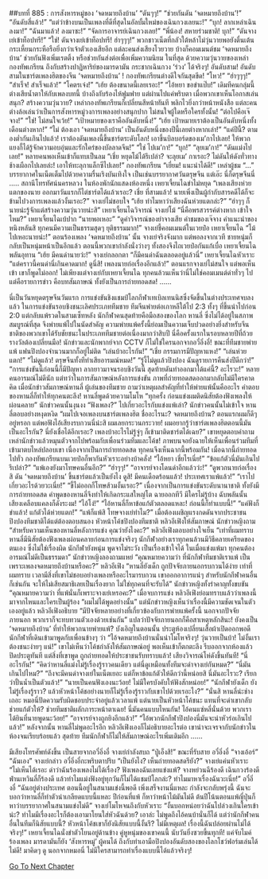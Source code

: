 ##บทที่ 885 : การสังหารหมู่ของ ‘จดหมายถึงบ้าน’
“ดันๆๆ!”
“ช่วยกันดัน ‘จดหมายถึงบ้าน’!”
“อันดับสี่แล้ว!”
“แต่ว่าข้างบนเป็นเพลงที่ดีที่สุดในอัลบั้มใหม่ของเฉินกวงเลยนะ!”
“บุก! ลากเหล่าเฉินลงมา!”
“ฉันมาแล้ว! ลงมาซะ!”
“จัดการอาจารย์เฉินกวงเลย!”
“พี่น้อง! สหายร่วมชาติ! บุก!”
“ดันจางเย่เข้าท็อปทรี!”
“ใช่! ดันจางเย่เข้าท็อปทรี! ฮ่าๆๆๆ!”
พวกชาวเน็ตที่กลัวใต้หล้าไม่วุ่นวายพอยังตื่นเต้นกระเหี้ยนกระหือรือยิ่งกว่าเจ้าตัวเองเสียอีก แต่ละคนส่งเสียงโวยวาย บ้างก็คอมเมนต์ชม ‘จดหมายถึงบ้าน’ ช่วยกันฟังเพิ่มเรตติ้ง หรือช่วยกันส่งต่อเพื่อเพิ่มความนิยม ในที่สุด ด้วยความวุ่นวายของเหล่ากองทัพเกรียน ถึงกับสร้างปาฏิหาริย์ของมารดามัน กระชากเฉินกวง ‘ร่วง’ ได้จริงๆ!
อันดับสาม!
อันดับสามในชาร์ตเพลงฮิตของจีน ‘จดหมายถึงบ้าน’ !
กองทัพเกรียนต่างดีใจกันสุดขีด!
“โหว!”
“ฮ่าๆๆๆ!”
“สำเร็จ! สำเร็จแล้ว!”
“โคตรเจ๋ง!”
“เฮ้ย ต้องขนาดนี้เลยเรอะ!”
“ไอ้หยา ขอขำแป๊บ!”
เดิมทีคนกลุ่มนี้ต่างเสียน้ำตาให้กับเพลงบทนี้ บ้างถึงกับร้องไห้ฟูมฟาย แต่ผ่านไปแค่พริบตา เมื่อพวกเขาเห็นโอกาสเล่นสนุก? สร้างความวุ่นวาย? เหล่ากองทัพเกรียนก็เปลี่ยนสีหน้าทันที พลิกไวยิ่งกว่าหน้าหนังสือ แต่ละคนต่างล้อเล่นว่าเป็นการสังหารหมู่วงการเพลงอย่างสนุกปาก ไม่สนใจผู้ใดหรือใครทั้งนั้น!
“ต่อไปคือเจ๊จาง!”
“ใช่! ไม่สนใจเว้ย!”
“เป้าหมายของเราคืออันดับหนึ่ง!”
“เฮ้ย เป้าหมายเราต้องเป็นอันดับหนึ่งทั้งเดือนต่างหาก!”
“ไม่ ต้องเอา ‘จดหมายถึงบ้าน’ เป็นอันดับหนึ่งของปีนี้เลยต่างหากเล่า!”
“แค่ปีนี้? ตามองต่ำกันเกินไปแล้ว! เราต้องดันเพลงนี้ขึ้นชาร์ตระดับโลก! เอาขึ้นบิลบอร์ดของเม’กาไปเลย! ให้พวกแยงกี้ได้รู้จักความอบอุ่นและรักใคร่ของบัลลาดจีน!”
“ใช่ ไปเม’กา!”
“บุก!”
“ลุยเม’กา!”
“ดันแม่งไปเลย!”
หลายคนพอเห็นเข้าก็แทบเป็นลม “เชี่ย หยุดโม้ได้รึเปล่า? จะลุยเม’ กาเรอะ? ไม่ดันให้ดังทั่วทางช้างเผือกไปเลยล่ะ! เอาให้ทะลุกาแล็กซีไปเลย!”
กองทัพเกรียน “เยี่ยม! แนะนำได้ดี!”
เหล่าผู้ชม “…”
บรรยากาศในเน็ตเต็มไปด้วยความรื่นเริงบันเทิงใจ เป็นเช่นบรรยากาศวันตรุษจีน แต่เอ๊ะ นี่ก็ตรุษจีนนี่
.....
สถานีโทรทัศน์นครหลวง
ในห้องพักนักแสดงห้องหนึ่ง
เหยาเจี้ยนไฉขำไม่หยุด “เพลงเสียงห่วยแตกของนาย ออกมาวันแรกก็ไต่ชาร์ตได้แล้วเรอะ? เชี่ย ที่สามแล้ว! นายเพิ่งเป็นผู้กำกับสารคดีได้ก็จะข้ามไปวงการเพลงแล้วงั้นเรอะ?”
จางเย่ไม่ชอบใจ “เฮ้ย ทำไมหาว่าเสียงฉันห่วยแตกล่ะ?”
“ฮ่าๆๆ ก็นายน่ะรู้จักแต่สร้างความวุ่นวายน่ะสิ” เหยาเจี้ยนไฉวิจารณ์
จางเย่โม้ “นี่คือพรสวรรค์ต่างหาก เข้าใจไหม?”
เหยาเจี้ยนไฉเบ้ปาก “นายพอเหอะ”
“ดูคำวิจารณ์ของย่าจางเสีย คำชมของเจ๊จาง คำแนะนำของหนิงหลันสิ ทุกคนมีความเป็นธรรมสุดๆ ยุติธรรมมาก!” จางเย่ชี้คอมเมนต์ในเวยป๋อ
เหยาเจี้ยนไฉ “โม้ไปเหอะนายน่ะ!”
ตอนร้องเพลง ‘จดหมายถึงบ้าน’ นั้น จางเย่จริงจังมาก แต่พอลงจากเวที ชายหนุ่มก็กลับเป็นหนุ่มหน้าเป็นอีกแล้ว
ตอนนี้พวกเขากำลังนั่งว่างๆ ทั้งสองจึงไถเวยป๋อกันแก้เบื่อ
เหยาเจี้ยนไฉพลันอุทาน “เฮ้ย มีคนด่านายว่ะ!”
จางเย่กลอกตา “ก็มีคนด่าฉันตลอดอยู่แล้วนี่”
เหยาเจี้ยนไฉหัวเราะ “แต่คราวนี้คนด่านี่เกินคาดมาก! ดูนี่สิ! เพลงนายก่อเรื่องอีกแล้ว!”
ตอนแรกจางเย่ไม่สนใจ แต่พอเห็นเข้า เขาก็พูดไม่ออก!
ไม่เพียงแต่จางเย่กับเหยาเจี้ยนไฉ ทุกคนล้วนเห็นว่านี่ไม่ใช่คอมเมนต์ด่าทั่วๆ ไป แต่คือรายการข่าว คือบทสัมภาษณ์ ทั้งยังเป็นการถ่ายทอดสด!
……


นี่เป็นวันหยุดตรุษจีนวันแรก
การแข่งขันชิงแชมป์โลกกีฬาเทเบิลเทนนิสซึ่งจัดขึ้นในต่างประเทศจบลงแล้ว ในการแข่งขันรอบชิงชนะเลิศประเภททีมชาย ทีมจีนพ่ายต่อเกาหลีใต้ไป 2:3 ทั้งๆ ที่ขึ้นนำไปก่อน 2:0 แต่กลับแพ้รวดในสามเซ็ทหลัง นักกีฬาคนสุดท้ายคือมือสองของโลก หานลี่ ซึ่งไม่ได้อยู่ในสภาพสมบูรณ์ที่สุด จึงพ่ายแพ้ไปในนัดสำคัญ ความพ่ายแพ้ครั้งนี้ย่อมเป็นความเจ็บปวดอย่างยิ่งสำหรับจีน ชาติของพวกเขาได้รับชัยชนะในประเภททีมชายต่อเนื่องมากว่าสิบปี นี่คือครั้งแรกในรอบหลายปีที่ถ้วยรางวัลต้องเปลี่ยนมือ!
นักข่าวและนักพากย์จาก CCTV ก็ไม่ใช่ใครนอกจากอวี๋อิ่งอี๋!
ขณะที่ทีมชายพ่ายแพ้ แฟนปิงปองจำนวนมากก็อยู่ไม่ติด
“เล่นบ้าอะไรกัน!”
“เชี่ย กรรมการมีปัญหาแหง!”
“เล่นห่วยแตก!”
“ไม่ดูแล้ว! ตรุษจีนทั้งทีทำเสียอารมณ์หมด!”
“รู้งี้ไม่ดูแล้วปิงปอง ฉันดูรายการคืนส่งปีดีกว่า!”
“การแข่งขันนี้ก่อนนี้ก็มีปัญหา ลากยาวมาจนรอบชิงวันนี้ สุดท้ายดันทำออกมาได้แค่นี้? อะไรวะ!”
หลายคนอารมณ์ไม่ดีนัก
แต่ทว่าในการสัมภาษณ์หลังการแข่งขัน ภาพที่ถ่ายทอดสดออกมากลับไม่มีใครคาดคิด
เมื่อนักข่าวสัมภาษณ์หานลี่ ผู้เล่นของทีมชาย ถามว่าเหตุผลสำคัญที่ทำให้พ่ายแพ้นั้นคืออะไร คำตอบของหานลี่ก็ทำให้ทุกคนตะลึง!
หานลี่พูดด้วยความโมโห “ทุกครั้ง ก่อนแข่งผมติดนิสัยต้องฟังเพลงให้ผ่อนคลาย”
นักข่าวคนนั้นงุนงง “ฟังเพลง?” ไปเกี่ยวอะไรกับแข่งแพ้เล่า? นักข่าวคนนั้นไม่เข้าใจ
หานลี่ตอบอย่างหงุดหงิด “ผมไปเจอเพลงบนชาร์ตเพลงฮิต ชื่ออะไรนะ? จดหมายถึงบ้าน? ตอนแรกผมก็ดีๆ อยู่หรอก แต่พอฟังไอ้เสียงรบกวนนี่น่ะสิ ผมเลยกระวนกระวาย! ผมอยากรู้ว่าชาร์ตเพลงฮิตตอนนี้มันเป็นอะไรกัน? นี่ยังเชื่อได้อีกเรอะ? เพลงบ้าอะไรไม่รู้จู่ๆ ก็เข้ามาติดชาร์ตได้เฉย?” เขาหยุดตอบคำถามเหล่านักข่าวแล้วหมุนตัวจากไปพร้อมกับเพื่อนร่วมทีมและโค้ช! ภาพบนจอยังฉายให้เห็นเพื่อนร่วมทีมที่เข้ามาตบไหล่ปลอบเขา
เนื่องจากเป็นการถ่ายทอดสด ทุกคนจึงเห็นฉากนี้พร้อมกัน!
เมื่อฉากนี้ถ่ายทอดไปทั่ว กองทัพเกรียนบนเวยป๋อก็พากันหัวเราะอย่างบ้าคลั่ง!
“ไอ้หยา เชี่ยไรเนี่ย!”
“ข้อแก้ตัวนี่มันเกินไปรึเปล่า?”
“แพ้เองยังมาโทษคนอื่นอีก?”
“ฮ่าๆๆ!”
“อาจารย์จางโดนด่าอีกแล้วว่ะ!”
“ดูพวกนายก่อเรื่องสิ ดัน ‘จดหมายถึงบ้าน’ ขึ้นชาร์ตแล้วเป็นยังไง ดูสิ! มีคนเดือดร้อนแล้ว! ประเทศเราแพ้แล้ว!”
“เราไปเกี่ยวอะไรด้วยวะเนี่ย!”
“ขี้ไม่ออกก็โทษส้วมงั้นเรอะ?”
เนื่องจากเป็นการแข่งขันระดับนานาชาติ ทั้งยังมีการถ่ายทอดสด คำพูดของหานลี่จึงทำให้เกิดกระแสใหญ่โต ฉายออกทีวี มีใครไม่รู้บ้าง
ฉับพลันนั้น เสียงเคลือบแคลงก็ดังระงม!
“ไอ้โง่!”
“ไอ้หานลี่ก็หาข้อแก้ตัวตลอดแหละ! ก่อนนี้ก็ทำแบบนี้!”
“แค่ฟังก็ขำแล้ว! แก้ตัวได้ห่วยแตก!”
“แพ้ก็แพ้สิ โทษจางเย่ทำไม?”
เมื่อต้องเผชิญแรงกดดันจากประชาชน ปิงปองทีมชาติได้แต่ต้องตอบสนอง
หัวหน้าโค้ชปิงปองทีมชาติ หลิวอีเฟิงให้สัมภาษณ์
นักข่าวหญิงถาม “สำหรับความเห็นของหานลี่หลังการแข่ง คุณว่ายังไงคะ?”
หลิวอีเฟิงตอบอย่างใจเย็น “เท่าที่ผมทราบ หานลี่มีนิสัยต้องฟังเพลงผ่อนคลายก่อนการแข่งจริงๆ นักกีฬาอย่างเราทุกคนล้วนมีวิธีคลายเครียดของตนเอง ซึ่งไม่ใช่เรื่องผิด นักกีฬายังหนุ่ม พูดจาไม่ระวัง เป็นเรื่องเข้าใจได้ ในเมื่อแข่งแพ้มา ทุกคนต้องอารมณ์ไม่ดีเป็นธรรมดา”
นักข่าวหญิงลองถามแหย่ “คุณหมายความว่า ที่นักกีฬาทีมชาติเราแพ้ เป็นเพราะเพลงจดหมายถึงบ้านหรือคะ?”
หลิวอีเฟิง “หานลี่ยังเด็ก ถูกปัจจัยภายนอกรบกวนได้ง่าย เท่าที่ผมทราบ เวลามีสิ่งที่เขาไม่ชอบอย่างเพลงหรืออะไรมารบกวน เขาออกอาการแน่ๆ สำหรับนักกีฬาคนอื่นก็เช่นกัน จะให้ไม่เสียสมาธิเลยเป็นเรื่องยาก ไม่ใช่ทุกคนที่จะรับได้”
นักข่าวหญิงทั้งรำคาญทั้งขบขัน “คุณหมายความว่า ที่แพ้นั่นก็เพราะจางเย่เหรอคะ?”
เมื่อจบการแข่ง หลิวอีเฟิงย่อมทราบแล้วว่าเพลงนี้มาจากไหนและใครเป็นผู้ร้อง “ผมไม่ได้พูดอย่างนั้น”
แต่นักข่าวหญิงเห็นว่าเรื่องนี้มีความชัดเจนในตัวเองอยู่แล้ว
หลิวอีเฟิงอธิบาย “มีปัจจัยหลายอย่างที่เกี่ยวข้องกับการพ่ายแพ้ครั้งนี้ นอกจากปัจจัยภายนอก พวกเราก็จะทบทวนตัวเองด้วยเช่นกัน”
แปลว่าปัจจัยภายนอกก็คือสาเหตุหลักสินะ!
ยังคงเป็น ‘จดหมายถึงบ้าน’ ที่ทำให้พวกนายพ่ายแพ้?
บังเอิญในตอนนั้น ประตูห้องเปลี่ยนเสื้อผ้าเปิดออกพอดี นักกีฬาที่เดินเข้ามาพูดกับเพื่อนข้างๆ ว่า “ไอ้จดหมายถึงบ้านนั่นน่าโมโหจริงๆ! วุ่นวายเป็นบ้า! ไม่งั้นเราต้องชนะง่ายๆ แน่!” เขาไม่เห็นว่าโค้ชกำลังให้สัมภาษณ์อยู่ พอเห็นเข้าก็ตกตะลึง รีบออกจากห้องแล้วปิดประตูทันที
แต่สิ่งที่เขาพูด ถูกถ่ายทอดให้ประชาชนรับทราบแล้ว!
เสียงวิจารณ์โห่ดังขึ้นทันที!
“นี่อะไรกัน!”
“คิดว่าหานลี่แม่งไม่รู้เรื่องรู้ราวคนเดียว แต่นี่ดูเหมือนทั้งทีมจะด่าจางเย่กันหมด?”
“นี่มันเกินไปไหม?”
“ถึงจะมีคนด่าจางเย่ในเน็ตเยอะ แต่ก็หาข้อแก้ตัวให้ดีกว่านี้หน่อยสิ นี่มันอะไรวะ? เรียกว่าปั้นน้ำเป็นตัวแล้ว!”
“นายเป็นคนฟังเองนะว้อย! ไม่มีใครบังคับให้ฟังสักหน่อย!”
“นักกีฬายังเด็ก ยังไม่รู้เรื่องรู้ราว? แล้วหัวหน้าโค้ชอย่างนายก็ไม่รู้เรื่องรู้ราวกับเขาไปด้วยเรอะไง?”
“นั่นสิ หานลี่น่ะช่างเถอะ หมอนี่ปัดความรับผิดชอบประจำอยู่แล้วเวลาแพ้ แต่นายเป็นหัวหน้าโค้ชนะ แทนที่จะด่าเขากลับช่วยแก้ตัวให้? ช่วยทีมชาติผลักภาระหน้าตาเฉย! นี่มันคนแบบไหนกัน! ไอ้คนแซ่หลี่นั่นด้วย พวกเราได้ยินที่นายพูดนะว้อย!”
“อาจารย์จางถูกยิงอีกแล้ว!”
“ไอ้พวกนักกีฬาปิงปองนี่มันจะน่าหัวร่อเกินไปแล้ว!”
หลังจากนั้น หานลี่ไม่พูดอะไรอีก
หลิวอีเฟิงเองก็ไม่อธิบายอะไรต่อ เขาน่าจะเจรจากับนักข่าวในห้องจนเรียบร้อยแล้ว สุดท้าย ทีมนักกีฬาก็ไม่ให้สัมภาษณ์อะไรเพิ่มเติมอีก
……


มีเสียงโทรศัพท์ดังขึ้น
เป็นสายจากอวี๋อิ่งอี๋
จางเย่กำลังสบถ “ปู่เอ็งสิ!” ขณะที่รับสาย
อวี๋อิ่งอี๋ “จางเอ้อร์”
“ฉันเอง” จางเย่กล่าว
อวี๋อิ่งอี๋กะพริบตาปริบ “เป็นยังไง? เห็นถ่ายทอดสดรึยัง?”
จางเย่แค่นหัวเราะ “ไม่เห็นได้เรอะ ด่าว่าฉันร้องเพลงไม่ได้เรื่อง? ฟังเพลงฉันเลยแข่งแพ้? จางหย่วนฉีร้องดี เฉินกวงร้องดี ฟ่านเหวินลี่ก็ร้องดี แล้วทำไมแม่งฟังอยู่ทุกวันก็ไม่ได้แชมป์โลกล่ะ? ทำไมมาหาเรื่องฉันวะเนี่ย!”
อวี๋อิ่งอี๋ “ฉันอยู่ต่างประเทศ ตอนนี้อยู่ในสนามแข่งนี้พอดี เพิ่งเสร็จงานนี่แหละ กำลังจะกลับพรุ่งนี้ ฉันจะบอกว่าหานลี่ก็ทำตัวน่าเกลียดแบบนี้แหละ ปีก่อนที่แพ้ ก็หาว่าหน้าไม้มันไม่ดี ต้นปีโน้นตอนแพ้ญี่ปุ่นก็หาว่าบรรยากาศในสนามแข่งไม่ดี”
จางเย่โมโหจนถึงกับหัวเราะ “งั้นบอกหน่อยว่าฉันไปล่วงเกินใครเข้าน่ะ? ทำไมมีเรื่องอะไรก็ต้องเอามาโยนใส่หัวฉันด้วย? เอาล่ะ ไม่พูดถึงไอ้คนบ้านั่นก็ได้ แต่ว่านักกีฬาคนอื่นในทีมก็นิสัยแบบนี้? หัวหน้าโค้ชเขาก็ยังนิสัยแบบนี้งั้นรึ? ไม่มีเหตุผล! เรื่องนี้ฉันปล่อยผ่านไม่ได้จริงๆ!”
เหยาเจี้ยนไฉนั่งขำตัวโยนอยู่ด้านข้าง
คู่หูหนุ่มของเขาคนนี้ นับวันยิ่งซวยขึ้นทุกที! แค่จับไมค์ร้องเพลง มารดามันก็ยัง ‘สังหารหมู่’ ผู้คนได้ ถึงกับทำเอามือปิงปองอันดับสองของโลกโชว์ฟอร์มเล่นได้ไม่ดี!
มาคิดๆ ดู นอกจากหมอนี่ ไม่มีใครสามารถทำเรื่องแบบนี้ได้แล้วจริงๆ!




[Go To Next Chapter]( ./83.md)